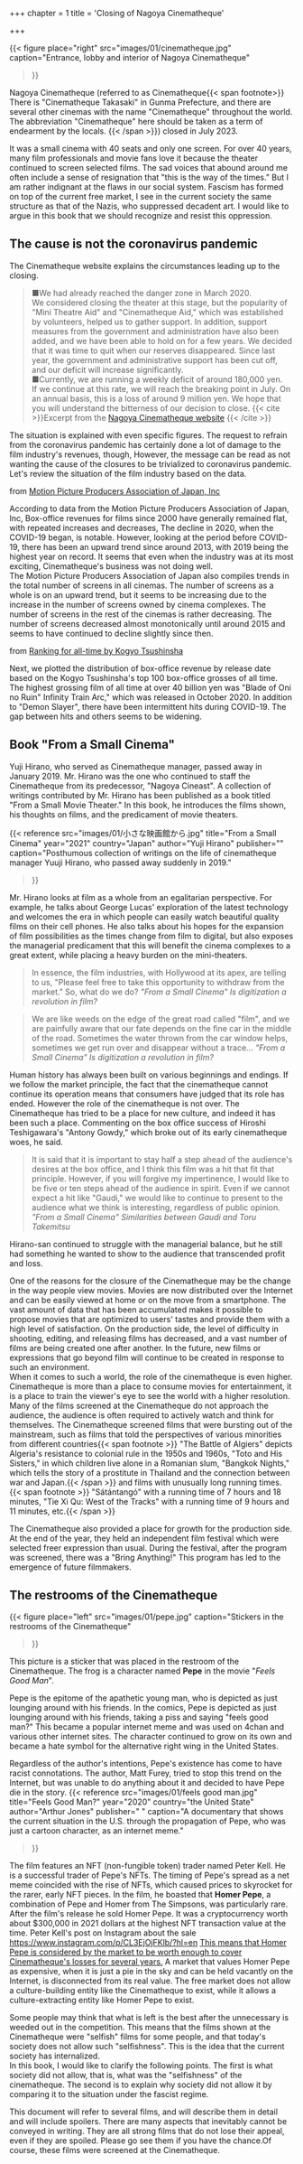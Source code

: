 +++
chapter = 1
title = 'Closing of Nagoya Cinematheque'

+++

{{< figure
place="right"
src="images/01/cinematheque.jpg"
caption="Entrance, lobby and interior of Nagoya Cinematheque"
>}}


Nagoya Cinematheque (referred to as Cinematheque{{< span footnote>}}
There is "Cinematheque Takasaki" in Gunma Prefecture, and there are several other cinemas with the name "Cinematheque" throughout the world. The abbreviation "Cinematheque" here should be taken as a term of endearment by the locals.
{{< /span >}}) closed in July 2023.

It was a small cinema with 40 seats and only one screen.
For over 40 years, many film professionals and movie fans love it
because the theater continued to screen selected films.
The sad voices that abound around me often include a sense of resignation that "this is the way of the times."
But I am rather indignant at the flaws in our social system.
Fascism has formed on top of the current free market, I see in the current society the same structure as that of the Nazis, who suppressed decadent art. I would like to argue in this book that we should recognize and resist this oppression.

## The cause is not the coronavirus pandemic
The Cinematheque website explains the circumstances leading up to the closing.

>  ■We had already reached the danger zone in March 2020.  
We considered closing the theater at this stage, but the popularity of "Mini Theatre Aid" and "Cinematheque Aid," which was established by volunteers, helped us to gather support.
In addition, support measures from the government and administration have also been added, and we have been able to hold on for a few years.
We decided that it was time to quit when our reserves disappeared.
Since last year, the government and administrative support has been cut off, and our deficit will increase significantly.  
■Currently, we are running a weekly deficit of around 180,000 yen.  
If we continue at this rate, we will reach the breaking point in July. On an annual basis, this is a loss of around 9 million yen. We hope that you will understand the bitterness of our decision to close.
{{< cite >}}Excerpt from the
[Nagoya Cinematheque website](http://web.archive.org/web/20230712060811/http://cineaste.jp/)
{{< /cite >}}

The situation is explained with even specific figures.
The request to refrain from the coronavirus pandemic has certainly done a lot of damage to the film industry's revenues, though,
However, the message can be read as not wanting the cause of the closures to be trivialized to coronavirus pandemic.
Let's review the situation of the film industry based on the data.

<div class="graphs">
  <canvas class="plot-income"></canvas>
</div>
<div class="graph-data-source">from <a href="http://www.eiren.org/toukei/data.html">Motion Picture Producers Association of Japan, Inc</a></div>

According to data from the Motion Picture Producers Association of Japan, Inc,
Box-office revenues for films since 2000 have generally remained flat, with repeated increases and decreases,
The decline in 2020, when the COVID-19 began, is notable.
However, looking at the period before COVID-19, there has been an upward trend since around 2013, with 2019 being the highest year on record.
It seems that even when the industry was at its most exciting, Cinematheque's business was not doing well.  
The Motion Picture Producers Association of Japan also compiles trends in the total number of screens in all cinemas.
The number of screens as a whole is on an upward trend, but it seems to be increasing due to the increase in the number of screens owned by cinema complexes.
The number of screens in the rest of the cinemas is rather decreasing.
The number of screens decreased almost monotonically until around 2015 and seems to have continued to decline slightly since then.

<div class="graphs">
  <canvas class="plot-top100"></canvas>
</div>
<div class="graph-data-source">from <a href="https://www.kogyotsushin.com/archives/alltime">Ranking for all-time by Kogyo Tsushinsha</a></div>

Next, we plotted the distribution of box-office revenue by release date based on the Kogyo Tsushinsha's top 100 box-office grosses of all time.
The highest grossing film of all time at over 40 billion yen was "Blade of Oni no Ruin" Infinity Train Arc," which was released in October 2020.
In addition to "Demon Slayer", there have been intermittent hits during COVID-19.
The gap between hits and others seems to be widening.

## Book "From a Small Cinema"
Yuji Hirano, who served as Cinematheque manager, passed away in January 2019.
Mr. Hirano was the one who continued to staff the Cinematheque from its predecessor, "Nagoya Cineast".
A collection of writings contributed by Mr. Hirano has been published as a book titled "From a Small Movie Theater."
In this book, he introduces the films shown, his thoughts on films, and the predicament of movie theaters.

{{< reference
src="images/01/小さな映画館から.jpg"
title="From a Small Cinema"
year="2021"
country="Japan"
author="Yuji Hirano"
publisher=""
caption="Posthumous collection of writings on the life of cinematheque manager Yuuji Hirano, who passed away suddenly in 2019."
>}}

Mr. Hirano looks at film as a whole from an egalitarian perspective.
For example, he talks about George Lucas' exploration of the latest technology and welcomes the era in which people can easily watch beautiful quality films on their cell phones.
He also talks about his hopes for the expansion of film possibilities as the times change from film to digital, but also exposes the managerial predicament that this will benefit the cinema complexes to a great extent, while placing a heavy burden on the mini-theaters.

> In essence, the film industries, with Hollywood at its apex, are telling to us, "Please feel free to take this opportunity to withdraw from the market." So, what do we do?
<cite>"From a Small Cinema" Is digitization a revolution in film?</cite>

> We are like weeds on the edge of the great road called "film", and we are painfully aware that our fate depends on the fine car in the middle of the road. Sometimes the water thrown from the car window helps, sometimes we get run over and disappear without a trace...
<cite>"From a Small Cinema" Is digitization a revolution in film?</cite>

Human history has always been built on various beginnings and endings.
If we follow the market principle, the fact that the cinematheque cannot continue its operation means that consumers have judged that its role has ended.
However the role of the cinematheque is not over. The Cinematheque has tried to be a place for new culture, and indeed it has been such a place.
Commenting on the box office success of Hiroshi Teshigawara's "Antony Gowdy," which broke out of its early cinematheque woes, he said.

> It is said that it is important to stay half a step ahead of the audience's desires at the box office,
and I think this film was a hit that fit that principle.
However, if you will forgive my impertinence,
I would like to be five or ten steps ahead of the audience in spirit.
Even if we cannot expect a hit like "Gaudi,"
we would like to continue to present to the audience
what we think is interesting, regardless of public opinion.
<cite>"From a Small Cinema" Similarities between Gaudi and Toru Takemitsu</cite>

Hirano-san continued to struggle with the managerial balance, but he still had something he wanted to show to the audience that transcended profit and loss.

One of the reasons for the closure of the Cinematheque may be the change in the way people view movies.
Movies are now distributed over the Internet and can be easily viewed at home or on the move from a smartphone.
The vast amount of data that has been accumulated makes it possible to propose movies that are optimized to users' tastes and provide them with a high level of satisfaction.
On the production side, the level of difficulty in shooting, editing, and releasing films has decreased, and a vast number of films are being created one after another.
In the future, new films or expressions that go beyond film will continue to be created in response to such an environment.  
When it comes to such a world, the role of the cinematheque is even higher.
Cinematheque is more than a place to consume movies for entertainment,
it is a place to train the viewer's eye to see the world with a higher resolution.
Many of the films screened at the Cinematheque do not approach the audience,
the audience is often required to actively watch and think for themselves.
The Cinematheque screened films that were bursting out of the mainstream, such as films that told the perspectives of various minorities from different countries{{< span footnote >}}
"The Battle of Algiers" depicts Algeria's resistance to colonial rule in the 1950s and 1960s,
"Toto and His Sisters," in which children live alone in a Romanian slum,
"Bangkok Nights," which tells the story of a prostitute in Thailand and the connection between war and Japan.{{< /span >}} and films with unusually long running times.{{< span footnote >}}
"Sátántangó" with a running time of 7 hours and 18 minutes,
"Tie Xi Qu: West of the Tracks" with a running time of 9 hours and 11 minutes, etc.{{< /span >}}

The Cinematheque also provided a place for growth for the production side.
At the end of the year, they held an independent film festival which were selected freer expression than usual. During the festival, after the program was screened, there was a "Bring Anything!" This program has led to the emergence of future filmmakers.

## The restrooms of the Cinematheque
{{< figure
place="left"
src="images/01/pepe.jpg"
caption="Stickers in the restrooms of the Cinematheque"
>}}

This picture is a sticker that was placed in the restroom of the Cinematheque.
The frog is a character named **Pepe** in the movie "*Feels Good Man*".

Pepe is the epitome of the apathetic young man,
who is depicted as just lounging around with his friends.
In the comics, Pepe is depicted as just lounging around with his friends,
taking a piss and saying "feels good man?"
This became a popular internet meme and was used on 4chan and various other internet sites.
The character continued to grow on its own and became a hate symbol for the alternative right wing in the United States.

Regardless of the author's intentions, Pepe's existence has come to have racist connotations. The author, Matt Furey, tried to stop this trend on the Internet, but was unable to do anything about it and decided to have Pepe die in the story.
{{< reference
src="images/01/feels good man.jpg"
title="Feels Good Man?"
year="2020"
country="the United State"
author="Arthur Jones"
publisher=" "
caption="A documentary that shows the current situation in the U.S. through the propagation of Pepe, who was just a cartoon character, as an internet meme."
>}}

The film features an NFT (non-fungible token) trader named Peter Kell.
He is a successful trader of Pepe's NFTs.
The timing of Pepe's spread as a net meme coincided with the rise of NFTs, which caused prices to skyrocket for the rarer, early NFT pieces.
In the film, he boasted that **Homer Pepe**,
a combination of Pepe and Homer from The Simpsons,
was particularly rare.  
After the film's release he sold Homer Pepe. It was a cryptocurrency worth about $300,000 in 2021 dollars at the highest NFT transaction value at the time.
<span class="footnote" >
Peter Kell's post on Instagram about the sale https://www.instagram.com/p/CL3EjOjFKlb/?hl=en
</span>
<ins>This means that Homer Pepe is considered by the market to be worth enough to cover Cinematheque's losses for several years.</ins>
A market that values Homer Pepe as expensive,
when it is just a pie in the sky and can be held vacantly on the Internet,
is disconnected from its real value.
The free market does not allow a culture-building entity like the Cinematheque to exist,
while it allows a culture-extracting entity like Homer Pepe to exist.

Some people may think that what is left is the best after the unnecessary is weeded out in the competition.
This means that the films shown at the Cinematheque were "selfish" films for some people,
and that today's society does not allow such "selfishness".
This is the idea that the current society has internalized.  
In this book, I would like to clarify the following points. The first is what society did not allow, that is, what was the "selfishness" of the cinematheque. The second is to explain why society did not allow it by comparing it to the situation under the fascist regime.

This document will refer to several films,
and will describe them in detail and will include spoilers.
There are many aspects that inevitably cannot be conveyed in writing.
They are all strong films that do not lose their appeal,
even if they are spoiled.
Please go see them if you have the chance.<span class="footnote">Of course, these films were screened at the Cinematheque.</span>
